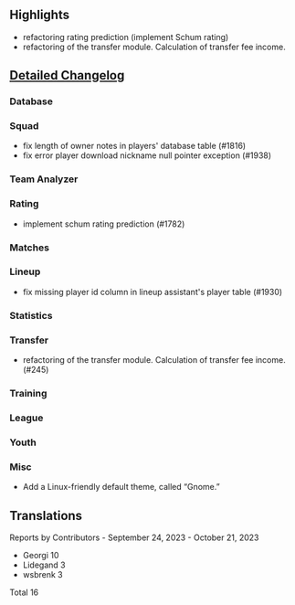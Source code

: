 

## Highlights
* refactoring rating prediction (implement Schum rating)
* refactoring of the transfer module. Calculation of transfer fee income.

## [Detailed Changelog](https://github.com/ho-dev/HattrickOrganizer/issues?q=milestone%3A8.0)

### Database

### Squad
* fix length of owner notes in players' database table (#1816)
* fix error player download nickname null pointer exception (#1938)

### Team Analyzer

### Rating
* implement schum rating prediction (#1782)

### Matches

### Lineup
* fix missing player id column in lineup assistant's player table (#1930)

### Statistics

### Transfer
* refactoring of the transfer module. Calculation of transfer fee income. (#245)

### Training

### League

### Youth

### Misc
* Add a Linux-friendly default theme, called “Gnome.”

## Translations

Reports by Contributors - September 24, 2023 - October 21, 2023

* Georgi 10
* Lidegand 3
* wsbrenk 3

Total 16
